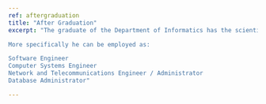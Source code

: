 ```yaml
---
ref: aftergraduation
title: "After Graduation"
excerpt: "The graduate of the Department of Informatics has the scientific and technical expertise to work as an IT professional, either as self-employed, or as an executive in the private or public sector.

More specifically he can be employed as:

Software Engineer
Computer Systems Engineer
Network and Telecommunications Engineer / Administrator
Database Administrator"

---
```

